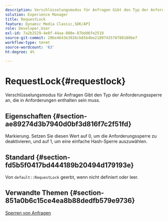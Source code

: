 ```yaml
---
description: Verschlüsselungsmodus für Anfragen Gibt den Typ der Anforderungssperre an, die in Anforderungen enthalten sein muss.
solution: Experience Manager
title: RequestLock
feature: Dynamic Media Classic,SDK/API
role: Developer,User
exl-id: 7a2b2529-4e8f-44aa-800e-87bdd6fe2519
source-git-commit: 206e4643e3926cb85b4be2189743578f88180be7
workflow-type: tm+mt
source-wordcount: '63'
ht-degree: 4%

---
```


# RequestLock{#requestlock}

Verschlüsselungsmodus für Anfragen Gibt den Typ der Anforderungssperre an, die in Anforderungen enthalten sein muss.

## Eigenschaften {#section-ae89274d3b7940d0bf3d816f7c2f51fd}

Markierung. Setzen Sie diesen Wert auf 0, um die Anforderungssperre zu deaktivieren, und auf 1, um eine einfache Hash-Sperre auszuwählen.

## Standard {#section-fd5b5f0417bd444189b20494d179193e}

Von `default::RequestLock` geerbt, wenn nicht definiert oder leer.

## Verwandte Themen {#section-851a0b6c15ce4ea8b88dedfb579e9736}

[Sperren von Anfragen](../../../../../is-api/image-catalog/image-serving-api-ref/c-image-catalog-reference/c-attributes-reference/r-requestlock.md#reference-8bbe2f581be847d3b9fa123e8e5e94b0)
